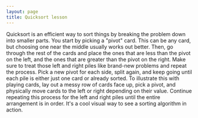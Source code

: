 ```yaml
---
layout: page
title: Quicksort lesson
---
```



Quicksort is an efficient way to sort things by breaking the problem down into
smaller parts. You start by picking a "pivot" card. This can be any card, but
choosing one near the middle usually works out better. Then, go through the rest
of the cards and place the ones that are less than the pivot on the left, and
the ones that are greater than the pivot on the right. Make sure to treat those
left and right piles like brand-new problems and repeat the process. Pick a new
pivot for each side, split again, and keep going until each pile is either just
one card or already sorted. To illustrate this with playing cards, lay out a
messy row of cards face up, pick a pivot, and physically move cards to the left
or right depending on their value. Continue repeating this process for the left
and right piles until the entire arrangement is in order. It's a cool visual way
to see a sorting algorithm in action. 